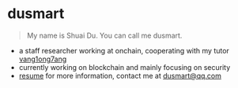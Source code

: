 # dusmart

> My name is Shuai Du. You can call me dusmart.

* a staff researcher working at onchain, cooperating with my tutor [vang1ong7ang](https://github.com/vang1ong7ang/)
* currently working on blockchain and mainly focusing on security
* [resume](resume.md) for more information, contact me at dusmart@qq.com
